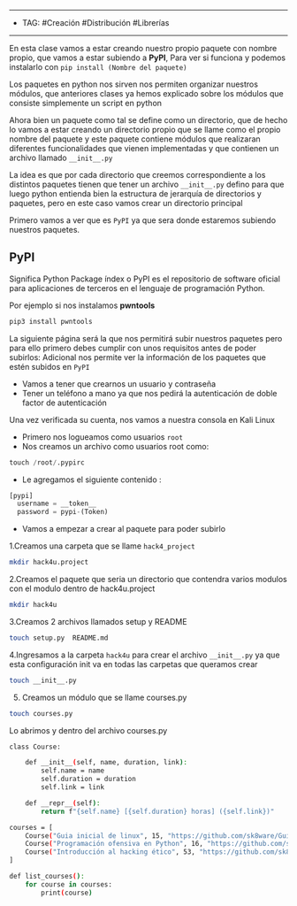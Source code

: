 
---
- TAG:  #Creación #Distribución #Librerías
----
En esta clase vamos a estar creando nuestro propio paquete con nombre propio, que vamos a estar subiendo a **PyPI**, Para ver si funciona y podemos instalarlo con `pip install (Nombre del paquete)`

Los paquetes en python nos sirven nos permiten organizar nuestros módulos, que anteriores clases ya hemos explicado sobre los módulos que consiste simplemente un script en python 

Ahora bien un paquete como tal se define como un directorio, que de hecho lo vamos a estar creando un directorio propio que se llame como el propio nombre del paquete y este paquete contiene módulos que realizaran diferentes funcionalidades que vienen implementadas y que contienen un archivo llamado `__init__.py`

La idea es que por cada directorio que creemos correspondiente a los distintos paquetes tienen que tener un archivo `__init__.py` defino para que luego python entienda bien la estructura de jerarquía de directorios y paquetes, pero en este caso vamos crear un directorio principal 

Primero vamos a ver que es `PyPI` ya que sera donde estaremos subiendo nuestros paquetes.

## PyPI

Significa Python Package índex o PyPI es el repositorio de software oficial para aplicaciones de terceros en el lenguaje de programación Python.

Por ejemplo si nos instalamos **pwntools**

```bash
pip3 install pwntools
```

La siguiente página será la que nos permitirá subir nuestros paquetes pero para ello primero debes cumplir con unos requisitos antes de poder subirlos:
Adicional nos permite ver la información de los paquetes que estén subidos en `PyPI`

- Vamos a tener que crearnos un usuario y contraseña
- Tener un teléfono a mano ya que nos pedirá la autenticación de doble factor de autenticación

Una vez verificada su cuenta, nos vamos a nuestra consola en Kali Linux 

- Primero nos logueamos como usuarios `root`
- Nos creamos un archivo como usuarios root como:
```python
touch /root/.pypirc
```

- Le agregamos el siguiente contenido :
```python
[pypi]
  username = __token__
  password = pypi-(Token)
```

- Vamos a empezar a crear al paquete para poder subirlo 

1.Creamos una carpeta que se llame `hack4_project` 
```bash
mkdir hack4u.project
```

2.Creamos el paquete que seria un directorio que contendra varios modulos con el modulo dentro de hack4u.project

```bash
mkdir hack4u
```

3.Creamos 2 archivos llamados setup y README

```bash
touch setup.py  README.md
```

4.Ingresamos a la carpeta `hack4u` para crear el archivo `__init__.py` ya que esta configuración init va en todas las carpetas que queramos crear 

```bash
touch __init__.py
```

5. Creamos un módulo que se llame courses.py 

```bash
touch courses.py
```

Lo abrimos y dentro del archivo courses.py

```bash
class Course:

	def __init__(self, name, duration, link):
		self.name = name 
		self.duration = duration
		self.link = link

	def __repr__(self):
		return f"{self.name} [{self.duration} horas] ({self.link})"

courses = [
	Course("Guia inicial de linux", 15, "https://github.com/sk8ware/Guia_Inicial_De_Linux"),
	Course("Programación ofensiva en Python", 16, "https://github.com/sk8ware/Programacion_Ofensiva_en_Python"),
	Course("Introducción al hacking ético", 53, "https://github.com/sk8ware/Introduccion_al_hacking_etico"),
]

def list_courses():
	for course in courses:
		print(course)
```